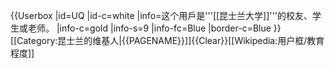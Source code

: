 {{Userbox
  |id=UQ
  |id-c=white
  |info=这个用戶是'''[[昆士兰大学]]'''的校友、学生或老师。
  |info-c=gold
  |info-s=9
  |info-fc=Blue
  |border-c=Blue
}}<includeonly>[[Category:昆士兰的维基人|{{PAGENAME}}]]</includeonly><noinclude>{{Clear}}[[Wikipedia:用户框/教育程度]]</noinclude>